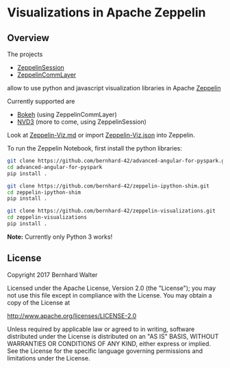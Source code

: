 # Visualizations in Apache Zeppelin

## Overview

The projects

- [ZeppelinSession](https://github.com/bernhard-42/advanced-angular-for-pyspark)
- [ZeppelinCommLayer](https://github.com/bernhard-42/zeppelin-ipython-shim)

allow to use python and javascript visualization libraries in Apache [Zeppelin](https://zeppelin.apache.org/)

Currently supported are

- [Bokeh](http://bokeh.pydata.org) (using ZeppelinCommLayer)
- [NVD3](http://nvd3.org/) (more to come, using ZeppelinSession)


Look at [Zeppelin-Viz.md](notebooks/Zeppelin-Viz.md) or import [Zeppelin-Viz.json](https://raw.githubusercontent.com/bernhard-42/zeppelin-visualizations/master/notebooks/Zeppelin-Viz.json) into Zeppelin.

To run the Zeppelin Notebook, first install the python libraries:

```bash
git clone https://github.com/bernhard-42/advanced-angular-for-pyspark.git
cd advanced-angular-for-pyspark
pip install .

git clone https://github.com/bernhard-42/zeppelin-ipython-shim.git
cd zeppelin-ipython-shim
pip install .

git clone https://github.com/bernhard-42/zeppelin-visualizations.git
cd zeppelin-visualizations
pip install .
```

**Note:**
Currently only Python 3 works!


## License

Copyright 2017 Bernhard Walter

Licensed under the Apache License, Version 2.0 (the "License");
you may not use this file except in compliance with the License.
You may obtain a copy of the License at

   http://www.apache.org/licenses/LICENSE-2.0

Unless required by applicable law or agreed to in writing, software
distributed under the License is distributed on an "AS IS" BASIS,
WITHOUT WARRANTIES OR CONDITIONS OF ANY KIND, either express or implied.
See the License for the specific language governing permissions and
limitations under the License.
